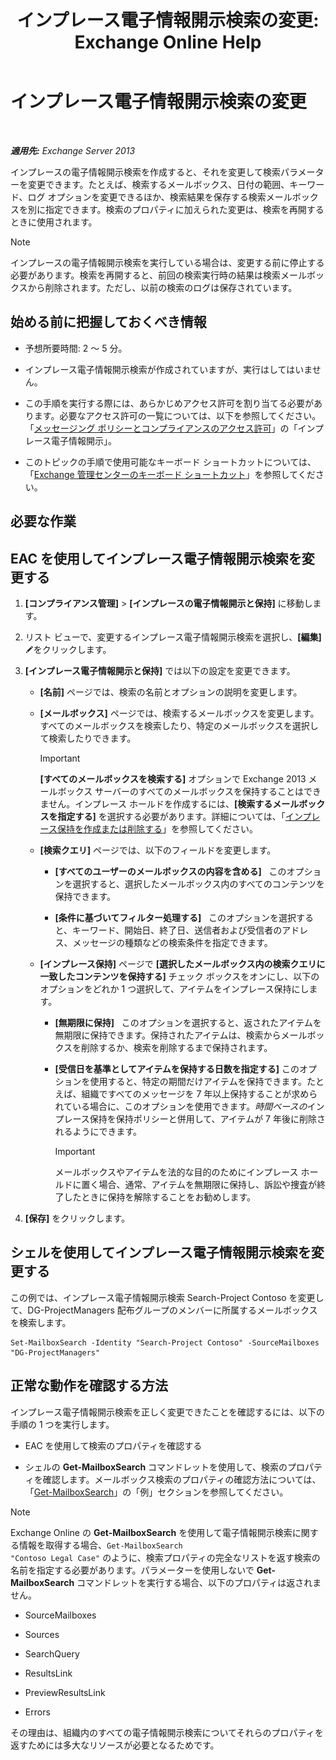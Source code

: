 ﻿---
title: 'インプレース電子情報開示検索の変更: Exchange Online Help'
TOCTitle: インプレース電子情報開示検索の変更
ms:assetid: 3162743c-cc12-4997-91e0-bcbfea8bcb17
ms:mtpsurl: https://technet.microsoft.com/ja-jp/library/Dd335182(v=EXCHG.150)
ms:contentKeyID: 49896194
ms.date: 05/22/2018
mtps_version: v=EXCHG.150
ms.translationtype: HT
---

# インプレース電子情報開示検索の変更

 

_**適用先:** Exchange Server 2013_

インプレースの電子情報開示検索を作成すると、それを変更して検索パラメーターを変更できます。たとえば、検索するメールボックス、日付の範囲、キーワード、ログ オプションを変更できるほか、検索結果を保存する検索メールボックスを別に指定できます。検索のプロパティに加えられた変更は、検索を再開するときに使用されます。


> [!NOTE]
> インプレースの電子情報開示検索を実行している場合は、変更する前に停止する必要があります。検索を再開すると、前回の検索実行時の結果は検索メールボックスから削除されます。ただし、以前の検索のログは保存されています。



## 始める前に把握しておくべき情報

  - 予想所要時間: 2 ～ 5 分。

  - インプレース電子情報開示検索が作成されていますが、実行はしてはいません。

  - この手順を実行する際には、あらかじめアクセス許可を割り当てる必要があります。必要なアクセス許可の一覧については、以下を参照してください。「[メッセージング ポリシーとコンプライアンスのアクセス許可](messaging-policy-and-compliance-permissions-exchange-2013-help.md)」の「インプレース電子情報開示」。

  - このトピックの手順で使用可能なキーボード ショートカットについては、「[Exchange 管理センターのキーボード ショートカット](keyboard-shortcuts-in-the-exchange-admin-center-exchange-online-protection-help.md)」を参照してください。

## 必要な作業

## EAC を使用してインプレース電子情報開示検索を変更する

1.  **\[コンプライアンス管理\]** \> **\[インプレースの電子情報開示と保持\]** に移動します。

2.  リスト ビューで、変更するインプレース電子情報開示検索を選択し、**\[編集\]**![編集アイコン](images/Bb124582.6f53ccb2-1f13-4c02-bea0-30690e6ea71d(EXCHG.150).gif "編集アイコン")をクリックします。

3.  **\[インプレース電子情報開示と保持\]** では以下の設定を変更できます。
    
      - **\[名前\]** ページでは、検索の名前とオプションの説明を変更します。
    
      - **\[メールボックス\]** ページでは、検索するメールボックスを変更します。すべてのメールボックスを検索したり、特定のメールボックスを選択して検索したりできます。
        

        > [!IMPORTANT]
        > <STRONG>[すべてのメールボックスを検索する]</STRONG> オプションで Exchange 2013 メールボックス サーバーのすべてのメールボックスを保持することはできません。インプレース ホールドを作成するには、<STRONG>[検索するメールボックスを指定する]</STRONG> を選択する必要があります。詳細については、「<A href="create-or-remove-an-in-place-hold-exchange-2013-help.md">インプレース保持を作成または削除する</A>」を参照してください。

    
      - **\[検索クエリ\]** ページでは、以下のフィールドを変更します。
        
          - **\[すべてのユーザーのメールボックスの内容を含める\]**   このオプションを選択すると、選択したメールボックス内のすべてのコンテンツを保持できます。
        
          - **\[条件に基づいてフィルター処理する\]**   このオプションを選択すると、キーワード、開始日、終了日、送信者および受信者のアドレス、メッセージの種類などの検索条件を指定できます。
    
      - **\[インプレース保持\]** ページで **\[選択したメールボックス内の検索クエリに一致したコンテンツを保持する\]** チェック ボックスをオンにし、以下のオプションをどれか 1 つ選択して、アイテムをインプレース保持にします。
        
          - **\[無期限に保持\]**   このオプションを選択すると、返されたアイテムを無期限に保持できます。保持されたアイテムは、検索からメールボックスを削除するか、検索を削除するまで保持されます。
        
          - **\[受信日を基準としてアイテムを保持する日数を指定する\]** このオプションを使用すると、特定の期間だけアイテムを保持できます。たとえば、組織ですべてのメッセージを 7 年以上保持することが求められている場合に、このオプションを使用できます。*時間ベースの*インプレース保持を保持ポリシーと併用して、アイテムが 7 年後に削除されるようにできます。
            

            > [!IMPORTANT]
            > メールボックスやアイテムを法的な目的のためにインプレース ホールドに置く場合、通常、アイテムを無期限に保持し、訴訟や捜査が終了したときに保持を解除することをお勧めします。



4.  **\[保存\]** をクリックします。

## シェルを使用してインプレース電子情報開示検索を変更する

この例では、インプレース電子情報開示検索 Search-Project Contoso を変更して、DG-ProjectManagers 配布グループのメンバーに所属するメールボックスを検索します。

    Set-MailboxSearch -Identity "Search-Project Contoso" -SourceMailboxes "DG-ProjectManagers"

## 正常な動作を確認する方法

インプレース電子情報開示検索を正しく変更できたことを確認するには、以下の手順の 1 つを実行します。

  - EAC を使用して検索のプロパティを確認する

  - シェルの **Get-MailboxSearch** コマンドレットを使用して、検索のプロパティを確認します。メールボックス検索のプロパティの確認方法については、「[Get-MailboxSearch](https://technet.microsoft.com/ja-jp/library/dd351021\(v=exchg.150\))」の「例」セクションを参照してください。


> [!NOTE]
> Exchange Online の <STRONG>Get-MailboxSearch</STRONG> を使用して電子情報開示検索に関する情報を取得する場合、<CODE>Get-MailboxSearch "Contoso Legal Case"</CODE> のように、検索プロパティの完全なリストを返す検索の名前を指定する必要があります。パラメーターを使用しないで <STRONG>Get-MailboxSearch</STRONG> コマンドレットを実行する場合、以下のプロパティは返されません。 
> <UL>
> <LI>
> <P>SourceMailboxes</P>
> <LI>
> <P>Sources</P>
> <LI>
> <P>SearchQuery</P>
> <LI>
> <P>ResultsLink</P>
> <LI>
> <P>PreviewResultsLink</P>
> <LI>
> <P>Errors</P></LI></UL>その理由は、組織内のすべての電子情報開示検索についてそれらのプロパティを返すためには多大なリソースが必要となるためです。


